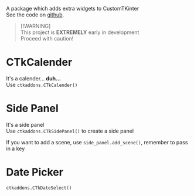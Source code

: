 A package which adds extra widgets to CustomTKinter\
See the code on [github](https://github.com/TonyLovesCoding/CTkAddons).

> [!WARNING]\
> This project is **EXTREMELY** early in development\
> Proceed with caution!

# CTkCalender

It's a calender... **duh...**\
Use `ctkaddons.CTkCalender()`

# Side Panel

It's a side panel\
Use `ctkaddons.CTkSidePanel()` to create a side panel

If you want to add a scene, use `side_panel.add_scene()`, remember to pass in a key

# Date Picker
`ctkaddons.CTkDateSelect()`